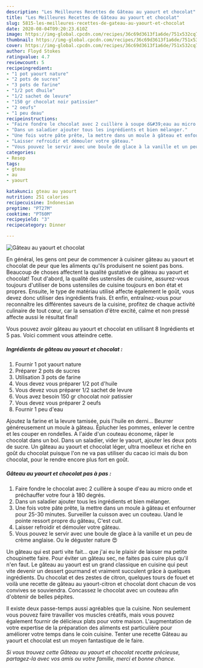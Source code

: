 ```yaml
---
description: "Les Meilleures Recettes de Gâteau au yaourt et chocolat"
title: "Les Meilleures Recettes de Gâteau au yaourt et chocolat"
slug: 5815-les-meilleures-recettes-de-gateau-au-yaourt-et-chocolat
date: 2020-08-04T09:20:23.610Z
image: https://img-global.cpcdn.com/recipes/36c69d3613f1a6de/751x532cq70/gateau-au-yaourt-et-chocolat-photo-principale-de-la-recette.jpg
thumbnail: https://img-global.cpcdn.com/recipes/36c69d3613f1a6de/751x532cq70/gateau-au-yaourt-et-chocolat-photo-principale-de-la-recette.jpg
cover: https://img-global.cpcdn.com/recipes/36c69d3613f1a6de/751x532cq70/gateau-au-yaourt-et-chocolat-photo-principale-de-la-recette.jpg
author: Floyd Stokes
ratingvalue: 4.7
reviewcount: 5
recipeingredient:
- "1 pot yaourt nature"
- "2 pots de sucres"
- "3 pots de farine"
- "1/2 pot dhuile"
- "1/2 sachet de levure"
- "150 gr chocolat noir patissier"
- "2 oeufs"
- "1 peu deau"
recipeinstructions:
- "Faire fondre le chocolat avec 2 cuillère à soupe d&#39;eau au micro onde et préchauffer votre four à 180 degrés."
- "Dans un saladier ajouter tous les ingrédients et bien mélanger."
- "Une fois votre pâte prête, la mettre dans un moule à gâteau et enfourner pour 25-30 minutes. Surveiller la cuisson avec un couteau. Uand le pointe ressort propre du gâteau, C&#39;est cuit."
- "Laisser refroidir et démouler votre gâteau."
- "Vous pouvez le servir avec une boule de glace à la vanille et un peu de crème anglaise. Ou le déguster nature 😍"
categories:
- Resep
tags:
- gteau
- au
- yaourt

katakunci: gteau au yaourt 
nutrition: 251 calories
recipecuisine: Indonesian
preptime: "PT27M"
cooktime: "PT60M"
recipeyield: "3"
recipecategory: Dinner

---
```



![Gâteau au yaourt et chocolat](https://img-global.cpcdn.com/recipes/36c69d3613f1a6de/751x532cq70/gateau-au-yaourt-et-chocolat-photo-principale-de-la-recette.jpg)

En général, les gens ont peur de commencer à cuisiner gâteau au yaourt et chocolat de peur que les aliments qu'ils produisent ne soient pas bons. Beaucoup de choses affectent la qualité gustative de gâteau au yaourt et chocolat! Tout d'abord, la qualité des ustensiles de cuisine, assurez-vous toujours d'utiliser de bons ustensiles de cuisine toujours en bon état et propres. Ensuite, le type de matériau utilisé affecte également le goût, vous devez donc utiliser des ingrédients frais. Et enfin, entraînez-vous pour reconnaître les différentes saveurs de la cuisine, profitez de chaque activité culinaire de tout cœur, car la sensation d'être excité, calme et non pressé affecte aussi le résultat final!

<!--inarticleads1-->

Vous pouvez avoir gâteau au yaourt et chocolat en utilisant 8 Ingrédients et 5 pas. Voici comment vous atteindre cette.

##### Ingrédients de gâteau au yaourt et chocolat :

1. Fournir 1 pot yaourt nature
1. Préparer 2 pots de sucres
1. Utilisation 3 pots de farine
1. Vous devez vous préparer 1/2 pot d&#39;huile
1. Vous devez vous préparer 1/2 sachet de levure
1. Vous avez besoin 150 gr chocolat noir patissier
1. Vous devez vous préparer 2 oeufs
1. Fournir 1 peu d&#39;eau


Ajoutez la farine et la levure tamisée, puis l&#39;huile en derni… Beurrer généreusement un moule à gâteau. Éplucher les pommes, enlever le centre et les couper en rondelles. A l&#39;aide d&#39;un couteau économe, râper le chocolat dans un bol. Dans un saladier, vider le yaourt, ajouter les deux pots de sucre. Un gâteau au yaourt et chocolat léger, ultra moelleux et riche en goût du chocolat puisque l&#39;on ne va pas utiliser du cacao ici mais du bon chocolat, pour le rendre encore plus fort en goût. 

<!--inarticleads2-->

##### Gâteau au yaourt et chocolat pas à pas :

1. Faire fondre le chocolat avec 2 cuillère à soupe d&#39;eau au micro onde et préchauffer votre four à 180 degrés.
1. Dans un saladier ajouter tous les ingrédients et bien mélanger.
1. Une fois votre pâte prête, la mettre dans un moule à gâteau et enfourner pour 25-30 minutes. Surveiller la cuisson avec un couteau. Uand le pointe ressort propre du gâteau, C&#39;est cuit.
1. Laisser refroidir et démouler votre gâteau.
1. Vous pouvez le servir avec une boule de glace à la vanille et un peu de crème anglaise. Ou le déguster nature 😍


Un gâteau qui est parti vite fait… que j&#39;ai eu le plaisir de laisser ma petite choupinette faire. Pour éviter un gâteau sec, ne faites pas cuire plus qu&#39;il n&#39;en faut. Le gâteau au yaourt est un grand classique en cuisine qui peut vite devenir un dessert gourmand et vraiment succulent grâce à quelques ingrédients. Du chocolat et des zestes de citron, quelques tours de fouet et voilà une recette de gâteau au yaourt-citron et chocolat dont chacun de vos convives se souviendra. Concassez le chocolat avec un couteau afin d&#39;obtenir de belles pépites. 

<!--inarticleads1-->

<p>
Il existe deux passe-temps aussi agréables que la cuisine. Non seulement vous pouvez faire travailler vos muscles créatifs, mais vous pouvez également fournir de délicieux plats pour votre maison. L'augmentation de votre expertise de la préparation des aliments est particulière pour améliorer votre temps dans le coin cuisine. Tenter une recette Gâteau au yaourt et chocolat est un moyen fantastique de le faire.
</p>

<p>
<i>Si vous trouvez cette Gâteau au yaourt et chocolat recette précieuse, partagez-la avec vos amis ou votre famille, merci et bonne chance.</i>
</p>
